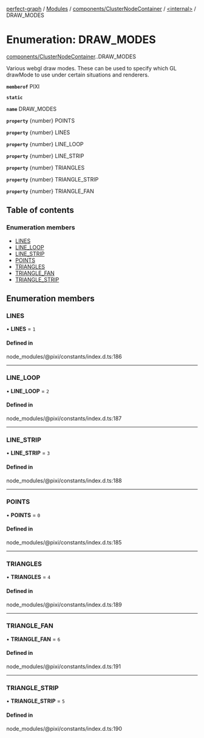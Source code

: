 [perfect-graph](../README.md) / [Modules](../modules.md) / [components/ClusterNodeContainer](../modules/components_ClusterNodeContainer.md) / [<internal\>](../modules/components_ClusterNodeContainer._internal_.md) / DRAW\_MODES

# Enumeration: DRAW\_MODES

[components/ClusterNodeContainer](../modules/components_ClusterNodeContainer.md).[<internal>](../modules/components_ClusterNodeContainer._internal_.md).DRAW_MODES

Various webgl draw modes. These can be used to specify which GL drawMode to use
under certain situations and renderers.

**`memberof`** PIXI

**`static`**

**`name`** DRAW_MODES

**`property`** {number} POINTS

**`property`** {number} LINES

**`property`** {number} LINE_LOOP

**`property`** {number} LINE_STRIP

**`property`** {number} TRIANGLES

**`property`** {number} TRIANGLE_STRIP

**`property`** {number} TRIANGLE_FAN

## Table of contents

### Enumeration members

- [LINES](components_ClusterNodeContainer._internal_.DRAW_MODES.md#lines)
- [LINE\_LOOP](components_ClusterNodeContainer._internal_.DRAW_MODES.md#line_loop)
- [LINE\_STRIP](components_ClusterNodeContainer._internal_.DRAW_MODES.md#line_strip)
- [POINTS](components_ClusterNodeContainer._internal_.DRAW_MODES.md#points)
- [TRIANGLES](components_ClusterNodeContainer._internal_.DRAW_MODES.md#triangles)
- [TRIANGLE\_FAN](components_ClusterNodeContainer._internal_.DRAW_MODES.md#triangle_fan)
- [TRIANGLE\_STRIP](components_ClusterNodeContainer._internal_.DRAW_MODES.md#triangle_strip)

## Enumeration members

### LINES

• **LINES** = `1`

#### Defined in

node_modules/@pixi/constants/index.d.ts:186

___

### LINE\_LOOP

• **LINE\_LOOP** = `2`

#### Defined in

node_modules/@pixi/constants/index.d.ts:187

___

### LINE\_STRIP

• **LINE\_STRIP** = `3`

#### Defined in

node_modules/@pixi/constants/index.d.ts:188

___

### POINTS

• **POINTS** = `0`

#### Defined in

node_modules/@pixi/constants/index.d.ts:185

___

### TRIANGLES

• **TRIANGLES** = `4`

#### Defined in

node_modules/@pixi/constants/index.d.ts:189

___

### TRIANGLE\_FAN

• **TRIANGLE\_FAN** = `6`

#### Defined in

node_modules/@pixi/constants/index.d.ts:191

___

### TRIANGLE\_STRIP

• **TRIANGLE\_STRIP** = `5`

#### Defined in

node_modules/@pixi/constants/index.d.ts:190
